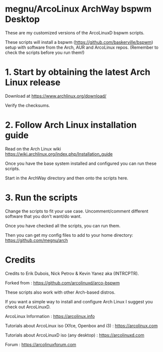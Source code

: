 # megnu/ArcoLinux ArchWay bspwm Desktop

These are my customized versions of the ArcoLinuxD bspwm scripts.

These scripts will install a bspwm (https://github.com/baskerville/bspwm) setup with software from the Arch, AUR and ArcoLinux repos. (Remember to check the scripts before you run them!)

# 1. Start by obtaining the latest Arch Linux release

Download at https://www.archlinux.org/download/

Verify the checksums.

# 2. Follow Arch Linux installation guide

Read on the Arch Linux wiki https://wiki.archlinux.org/index.php/Installation_guide

Once you have the base system installed and configured you can run these scripts.

Start in the ArchWay directory and then onto the scripts here.

# 3. Run the scripts

Change the scripts to fit your use case. Uncomment/comment different software that you don't want/do want.

Once you have checked all the scripts, you can run them.

Then you can get my config files to add to your home directory: https://github.com/megnu/arch

# Credits

Credits to Erik Dubois, Nick Petrov & Kevin Yanez aka (INTRCPTR).

Forked from : https://github.com/arcolinuxd/arco-bspwm

These scripts also work with other Arch-based distros.

If you want a simple way to install and configure Arch Linux I suggest you check out ArcoLinuxD.

ArcoLinux Information : https://arcolinux.info

Tutorials about ArcoLinux iso (Xfce, Openbox and i3) : https://arcolinux.com

Tutorials about ArcoLinuxD iso (any desktop) : https://arcolinuxd.com

Forum : https://arcolinuxforum.com